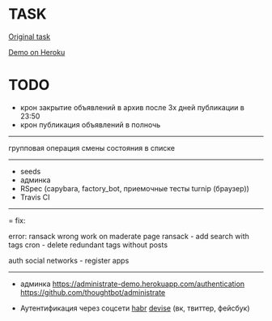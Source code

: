 # TASK

[Original task](https://docs.google.com/document/d/1390ZczB-uCVaH0bsxH0qKALk1YQAeK9yta7LalW1hvo/edit#heading=h.800vgi95v9ga)

[Demo on Heroku](https://blooming-journey-21325.herokuapp.com/)

# TODO

- крон закрытие объявлений в архив после 3х дней публикации в 23:50
- крон публикация объявлений  в полночь

--------------------------------------------------

групповая операция смены состояния в списке

--------------------------------------------------

- seeds
- админка
- RSpec (capybara, factory_bot, приемочные тесты turnip (браузер))
- Travis CI
--------------------------------------------------

= fix:

error: ransack wrong work on maderate page
ransack - add search with tags
cron - delete redundant tags without posts

auth social networks - register apps

-----

* админка https://administrate-demo.herokuapp.com/authentication https://github.com/thoughtbot/administrate

* Аутентификация через соцсети [habr](https://habr.com/ru/post/142128/) [devise](https://github.com/heartcombo/devise/wiki/OmniAuth:-Overview) (вк, твиттер, фейсбук)

